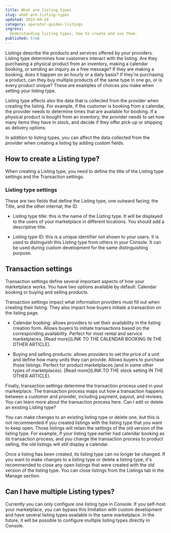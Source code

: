 ```yaml
---
title: What are listing types
slug: what-are-listing-types
updated: 2023-04-24
category: operator-guides-listings
ingress:
  Understanding lsiting types, how to create and use them.
published: true
---
```



Listings describe the products and services offered by your providers. Listing type determines how customers interact with the listing. Are they purchasing a physical product from an inventory, making a calendar booking, or sending an inquiry as a free message? If they are making a booking, does it happen on an hourly or a daily basis? If they're purchasing a product, can they buy multiple products of the same type in one go, or is every product unique? These are examples of choices you make when setting your listing type.

Listing type affects also the data that is collected from the provider when creating the listing. For example, if the customer is booking from a calendar, the provider needs to determine times that are available for booking. If a physical product is bought from an inventory, the provider needs to set how many items they have in stock, and decide if they offer pick-up or shipping as delivery options.

In addition to listing types, you can affect the data collected from the provider when creating a listing by adding custom fields.

## How to create a Listing type? 

When creating a Listing type, you need to define the title of the Listing type settings and the Transaction settings. 

### Listing type settings
These are two fields that define the Listing type, one outward facing; the Title, and the other internal; the ID.

 - Listing type title: this is the name of the Listing type. It will be displayed to the users of your marketplace in different locations. You should add a descriptive title. 

 - Listing type ID: this is a unique identifier not shown to your users. It is used to distinguish this Listing type from others in your Console. It can be used during custom development for the same distinguishing purpose. 

## Transaction settings
Transaction settings define several important aspects of how your marketplace works. You have two options available by default: Calendar booking or buying and selling products. 

Transaction settings impact what information providers must fill out when creating their listing. They also impact how buyers initiate a transaction on the listing page. 

 - Calendar booking: allows providers to set their availability in the listing creation form. Allows buyers to initiate transactions based on the corresponding availability. Perfect for most rental and service marketplaces. [Read more](LINK TO THE CALENDAR BOOKING IN THE OTHER ARTICLE).

 - Buying and selling products: allows providers to set the price of a unit and define how many units they can provide. Allows buyers to purchase those listings. Perfect for product marketplaces (and in some other types of marketplaces). [Read more](LINK TO THE stock setting IN THE OTHER ARTICLE).

Finally, transaction settings determine the transaction process used in your marketplace. The transaction process maps out how a transaction happens between a customer and provider, including payment, payout, and reviews. You can learn more about the transaction process here.
Can I edit or delete an existing Listing type?

You can make changes to an existing listing type or delete one, but this is not recommended if you created listings with the listing type that you want to keep open. Those listings will retain the settings of the old version of the listing type. For example, if your listing type earlier had calendar booking as its transaction process, and you change the transaction process to product selling, the old listings will still display a calendar. 

Once a listing has been created, its listing type can no longer be changed. If you want to make changes to a listing type or delete a listing type, it's recommended to close any open listings that were created with the old version of the listing type. You can close listings from the Listings tab in the Manage section.

## Can I have multiple Listing types?

Currently you can only configure one listing type in Console. If you self-host your marketplace, you can bypass this limitation with custom development and have several listing types available in the same marketplace. In the future, it will be possible to configure multiple listing types directly in Console.

